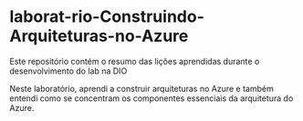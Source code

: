# laborat-rio-Construindo-Arquiteturas-no-Azure
Este repositório contém o resumo das lições aprendidas durante o desenvolvimento do lab na DIO

Neste laboratório, aprendi a construir arquiteturas no Azure e também entendi como se concentram os componentes essenciais da arquitetura do Azure.
